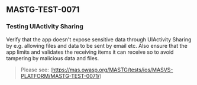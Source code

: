 ##  MASTG-TEST-0071

### Testing UIActivity Sharing

Verify that the app doesn't expose sensitive data through UIActivity Sharing by e.g. allowing files and data to be sent by email etc. Also ensure that the app limits and validates the receiving items it can receive so to avoid tampering by malicious data and files.

> Please see: (https://mas.owasp.org/MASTG/tests/ios/MASVS-PLATFORM/MASTG-TEST-0071/)